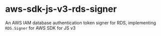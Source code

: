# aws-sdk-js-v3-rds-signer
An AWS IAM database authentication token signer for RDS, implementing `RDS.Signer` for AWS SDK for JS v3
